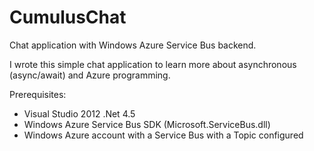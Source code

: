 CumulusChat
===========

Chat application with Windows Azure Service Bus backend.

I wrote this simple chat application to learn more about asynchronous (async/await) and Azure programming.

Prerequisites:
* Visual Studio 2012 .Net 4.5
* Windows Azure Service Bus SDK (Microsoft.ServiceBus.dll)
* Windows Azure account with a Service Bus with a Topic configured
